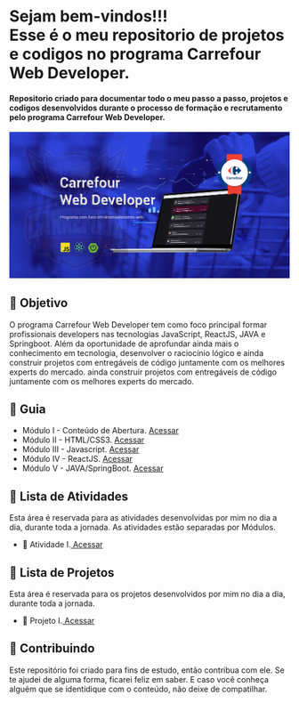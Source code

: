 
<h1> Sejam bem-vindos!!! <br>
Esse é o meu repositorio de projetos e codigos no programa Carrefour Web Developer. </h1>

<h4> Repositorio criado para documentar todo o meu passo a passo, projetos e codigos desenvolvidos durante o processo de formação e recrutamento pelo programa Carrefour Web Developer. </h4>

![](https://github.com/Diegojfsr/Carrefour_Web_Developer/blob/main/Imagens/Carrefour%20Web%20Developer.jpg)



















<h2> 🎯 Objetivo </h2>
O programa Carrefour Web Developer tem como foco principal formar profissionais developers  nas tecnologias JavaScript, ReactJS, JAVA e Springboot. Além da oportunidade de aprofundar ainda mais o conhecimento em tecnologia, desenvolver o raciocínio lógico e ainda  construir projetos com entregáveis de código juntamente com os melhores experts do mercado. ainda  construir projetos com entregáveis de código juntamente com os melhores experts do mercado.

<h2 dir="auto"> 🚦 Guia </h2>
<ul dir="auto">
<li> Módulo I - Conteúdo de Abertura. <a href="https://github.com/Diegojfsr/Carrefour_Web_Developer/tree/main/Modulos/M%C3%B3dulo%20I%20-%20Conte%C3%BAdo%20de%20Abertura"> Acessar </a></li>
<li> Módulo II - HTML/CSS3. <a href="https://github.com/Diegojfsr/Carrefour_Web_Developer/tree/main/Modulos/M%C3%B3dulo%20II%20-%20HTMLCSS3"> Acessar </a></li>
<li> Módulo III - Javascript. <a href="https://github.com/Diegojfsr/Carrefour_Web_Developer/tree/main/Modulos/M%C3%B3dulo%20III%20-%20Javascript"> Acessar </a></li>
<li> Módulo IV - ReactJS. <a href="https://github.com/Diegojfsr/Carrefour_Web_Developer/tree/main/Modulos/M%C3%B3dulo%20IV%20-%20ReactJS"> Acessar </a></li>
<li> Módulo V - JAVA/SpringBoot. <a href="https://github.com/Diegojfsr/Carrefour_Web_Developer/tree/main/Modulos/M%C3%B3dulo%20V%20-%20JAVASpringBoot"> Acessar </a></li>
</ul>

<h2 dir="auto"> 📝 Lista de Atividades </h2>
Esta área é reservada para as atividades desenvolvidas por mim no dia a dia, durante toda a jornada.
As atividades estão separadas por Módulos.
<ul dir="auto">
  <li>📝 Atividade I.<a href="https://"> Acessar </a></li>
</ul>


<h2 dir="auto"> 🚩 Lista de Projetos  </h2>
Esta área é reservada para os projetos desenvolvidos por mim no dia a dia, durante toda a jornada.
<ul dir="auto">
  <li> 🚩 Projeto I.<a href="https://"> Acessar </a></li>
</ul>

<h2 dir="auto"> 🤝 Contribuindo </h2>
<p dir="auto">
 Este repositório foi criado para fins de estudo, então contribua com ele. Se te ajudei de alguma forma, ficarei feliz em
saber. E caso você conheça alguém que se identidique com o conteúdo, não deixe de compatilhar.
</p>




<!--
<p dir="auto"> 
 Projeto desenvolvido utilizando a ajuda e os conhecimentos da equipe, 
 <a href=" https://www.dio.me/ "> Digital Innovation One <a href=" https://www.dio.me/"> 
 <strong>  Digital Innovation One ❤️ </strong> </a>
</p>
-->

